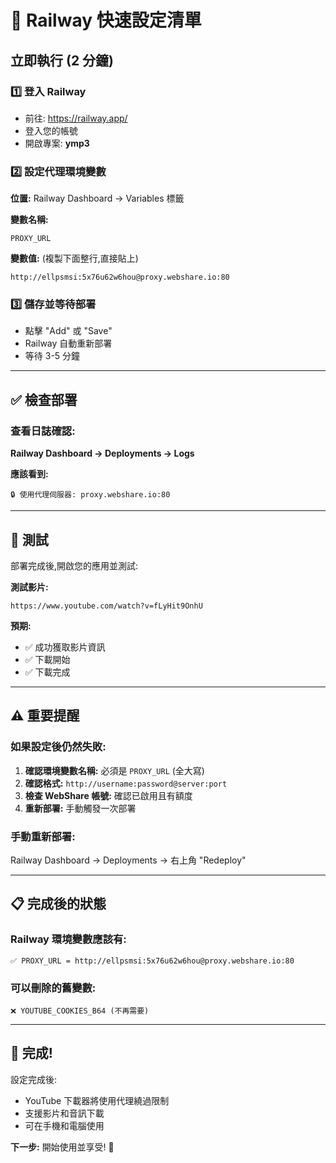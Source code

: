 # 🚀 Railway 快速設定清單

## 立即執行 (2 分鐘)

### 1️⃣ 登入 Railway
- 前往: https://railway.app/
- 登入您的帳號
- 開啟專案: **ymp3**

### 2️⃣ 設定代理環境變數

**位置:** Railway Dashboard → Variables 標籤

**變數名稱:**
```
PROXY_URL
```

**變數值:** (複製下面整行,直接貼上)
```
http://ellpsmsi:5x76u62w6hou@proxy.webshare.io:80
```

### 3️⃣ 儲存並等待部署

- 點擊 "Add" 或 "Save"
- Railway 自動重新部署
- 等待 3-5 分鐘

---

## ✅ 檢查部署

### 查看日誌確認:

**Railway Dashboard → Deployments → Logs**

**應該看到:**
```
🔒 使用代理伺服器: proxy.webshare.io:80
```

---

## 🧪 測試

部署完成後,開啟您的應用並測試:

**測試影片:**
```
https://www.youtube.com/watch?v=fLyHit9OnhU
```

**預期:**
- ✅ 成功獲取影片資訊
- ✅ 下載開始
- ✅ 下載完成

---

## ⚠️ 重要提醒

### 如果設定後仍然失敗:

1. **確認環境變數名稱:** 必須是 `PROXY_URL` (全大寫)
2. **確認格式:** `http://username:password@server:port`
3. **檢查 WebShare 帳號:** 確認已啟用且有額度
4. **重新部署:** 手動觸發一次部署

### 手動重新部署:

Railway Dashboard → Deployments → 右上角 "Redeploy"

---

## 📋 完成後的狀態

### Railway 環境變數應該有:

```
✅ PROXY_URL = http://ellpsmsi:5x76u62w6hou@proxy.webshare.io:80
```

### 可以刪除的舊變數:

```
❌ YOUTUBE_COOKIES_B64 (不再需要)
```

---

## 🎉 完成!

設定完成後:
- YouTube 下載器將使用代理繞過限制
- 支援影片和音訊下載
- 可在手機和電腦使用

**下一步:** 開始使用並享受! 🚀
